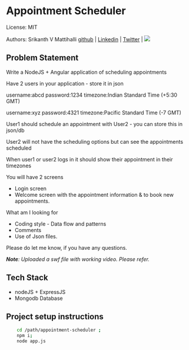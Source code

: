# Appointment Scheduler

License: MIT

Authors: Srikanth V Mattihalli [github](https://github.com/srikantmatihali) | [Linkedin](https://www.linkedin.com/in/srikanthvmattihalli/) | [Twitter](https://twitter.com/srikantmatihali/) | <a href="mailto:srikantmatihali@gmail.com?"><img src="https://img.shields.io/badge/gmail-%23DD0031.svg?&style=for-the-badge&logo=gmail&logoColor=white"/></a>

## Problem Statement

Write a NodeJS + Angular application of scheduling appointments 

Have 2 users in your application - store it in json

username:abcd password:1234 timezone:Indian Standard Time (+5:30 GMT)

username:xyz password:4321 timezone:Pacific Standard Time (-7 GMT)

 
User1 should schedule an appointment with User2 - you can store this in json/db

User2 will not have the scheduling options but can see the appointments scheduled

When user1 or user2 logs in it should show their appointment in their timezones

 
You will have 2 screens

- Login screen
- Welcome screen with the appointment information & to book new appointments.
 

What am I looking for

- Coding style - Data flow and patterns
- Comments
- Use of Json files.

Please do let me know, if you have any questions. 

_**Note**: Uploaded a swf file with working video. Please refer._

## Tech Stack
- nodeJS + ExpressJS
- Mongodb Database

## Project setup instructions

```sh
    cd /path/appointment-scheduler ;
    npm i;
    node app.js
```
